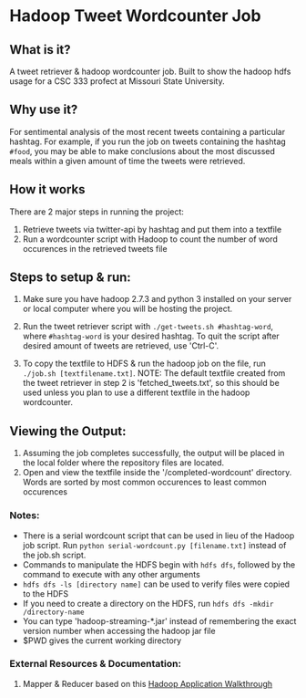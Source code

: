# Hadoop Tweet Wordcounter Job

## What is it?

A tweet retriever & hadoop wordcounter job. Built to show the hadoop hdfs usage for a CSC 333 profect at Missouri State University.

## Why use it?

For sentimental analysis of the most recent tweets containing a particular hashtag. For example, if you run the job on tweets containing the hashtag `#food`, you may be able to make conclusions about the most discussed meals within a given amount of time the tweets were retrieved. 

## How it works

There are 2 major steps in running the project: 
1. Retrieve tweets via twitter-api by hashtag and put them into a textfile
2. Run a wordcounter script with Hadoop to count the number of word occurences in the retrieved tweets file 

## Steps to setup & run:

1. Make sure you have hadoop 2.7.3 and python 3 installed on your server or local computer where you will be hosting the project.

2. Run the tweet retriever script with `./get-tweets.sh #hashtag-word`, where `#hashtag-word` is your desired hashtag. To quit the script after desired amount of tweets are retrieved, use 'Ctrl-C'. 

3. To copy the textfile to HDFS & run the hadoop job on the file, run `./job.sh [textfilename.txt]`. NOTE: The default textfile created from the tweet retriever in step 2 is 'fetched_tweets.txt', so this should be used unless you plan to use a different textfile in the hadoop wordcounter.
	
## Viewing the Output:

1. Assuming the job completes successfully, the output will be placed in the local folder where the repository files are located.
2. Open and view the textfile inside the '/completed-wordcount' directory. Words are sorted by most common occurences to least common occurences 
	 
### Notes:
- There is a serial wordcount script that can be used in lieu of the Hadoop job script. Run `python serial-wordcount.py [filename.txt]` instead of the job.sh script.
- Commands to manipulate the HDFS begin with `hdfs dfs`, followed by the command to execute with any other arguments
- `hdfs dfs -ls [directory name]` can be used to verify files were copied to the HDFS
- If you need to create a directory on the HDFS, run `hdfs dfs -mkdir /directory-name`
- You can type 'hadoop-streaming-*.jar' instead of remembering the exact version number when accessing the hadoop jar file
- $PWD gives the current working directory
	 
### External Resources & Documentation:
1. Mapper & Reducer based on this [Hadoop Application Walkthrough](http://www.glennklockwood.com/data-intensive/hadoop/streaming.html)
